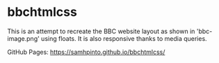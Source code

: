 # bbchtmlcss  
This is an attempt to recreate the BBC website layout as shown in 'bbc-image.png' using floats. It is also responsive thanks to media queries.  

GitHub Pages: https://samhpinto.github.io/bbchtmlcss/
